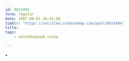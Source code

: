 ```yaml
---
id: 8833494
form: regular
date: 2007-08-01 16:42:00
tumblr: "https://untitled.urbansheep.com/post/8833494"
title:
tags:
    - контейнерный склад

---
```


<p>•</p>

